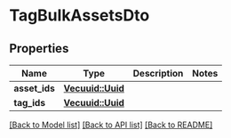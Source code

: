 # TagBulkAssetsDto

## Properties

Name | Type | Description | Notes
------------ | ------------- | ------------- | -------------
**asset_ids** | [**Vec<uuid::Uuid>**](uuid::Uuid.md) |  | 
**tag_ids** | [**Vec<uuid::Uuid>**](uuid::Uuid.md) |  | 

[[Back to Model list]](../README.md#documentation-for-models) [[Back to API list]](../README.md#documentation-for-api-endpoints) [[Back to README]](../README.md)


